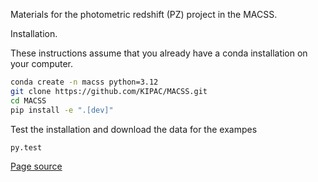 
Materials for the photometric redshift (PZ) project in the MACSS.


Installation.

These instructions assume that you already have a conda installation on your computer.

```bash
conda create -n macss python=3.12
git clone https://github.com/KIPAC/MACSS.git
cd MACSS
pip install -e ".[dev]"
```


Test the installation and download the data for the exampes

```bash
py.test
```




[Page source](https://github.com/kipac/macss)
